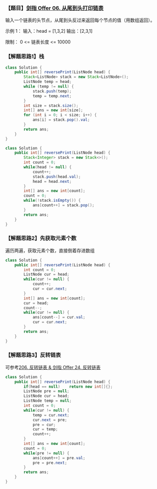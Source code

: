 ### 【题目】[剑指 Offer 06. 从尾到头打印链表](https://leetcode-cn.com/problems/cong-wei-dao-tou-da-yin-lian-biao-lcof/)
输入一个链表的头节点，从尾到头反过来返回每个节点的值（用数组返回）。

示例 1：
	输入：head = [1,3,2]
	输出：[2,3,1]

限制：
0 <= 链表长度 <= 10000

### 【解题思路1】栈

```java
class Solution {
    public int[] reversePrint(ListNode head) {
        Stack<ListNode> stack = new Stack<ListNode>();
        ListNode temp = head;
        while (temp != null) {
            stack.push(temp);
            temp = temp.next;
        }
        int size = stack.size();
        int[] ans = new int[size];
        for (int i = 0; i < size; i++) {
            ans[i] = stack.pop().val;
        }
        return ans;
    }
}
```

```java
class Solution {
    public int[] reversePrint(ListNode head) {
        Stack<Integer> stack = new Stack<>();
        int count = 0;
        while(head != null) {
            count++;
            stack.push(head.val);
            head = head.next;
        }
        int[] ans = new int[count];
        count = 0;
        while(!stack.isEmpty()) {
            ans[count++] = stack.pop();
        }
        return ans;
    }
}
```

### 【解题思路2】先获取元素个数
遍历两遍，获取元素个数，直接倒着存进数组
```java
class Solution {
    public int[] reversePrint(ListNode head) {
        int count = 0;
        ListNode cur = head;
        while(cur != null) {
            count++;
            cur = cur.next;
        }
        int[] ans = new int[count];
        cur = head;
        count--;
        while(cur != null) {
            ans[count--] = cur.val;
            cur = cur.next;
        }
        return ans;
    }
}
```

### 【解题思路3】反转链表
可参考[206. 反转链表 & 剑指 Offer 24. 反转链表](https://blog.csdn.net/XunCiy/article/details/105169485)
```java
class Solution {
    public int[] reversePrint(ListNode head) {
        if(head == null)    return new int[]{};
        ListNode pre = null;
        ListNode cur = head;
        ListNode temp = null;
        int count = 0;
        while(cur != null) {
            temp = cur.next;
            cur.next = pre;
            pre = cur;
            cur = temp;
            count++;
        }
        int[] ans = new int[count];
        count = 0;
        while(pre != null) {
            ans[count++] = pre.val;
            pre = pre.next;
        }
        return ans;
    }
}
```
